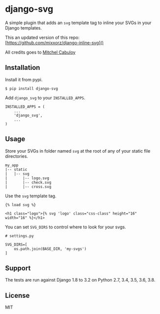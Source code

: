 django-svg
==================================

A simple plugin that adds an ``svg`` template tag to inline your SVGs in your
Django templates.

This an updated version of this repo: <br />
[https://github.com/mixxorz/django-inline-svg]()

All credits goes to [Mitchel Cabuloy](https://github.com/mixxorz)


Installation
------------

Install it from pypi.


    $ pip install django-svg

Add ``django_svg`` to your ``INSTALLED_APPS``.


    INSTALLED_APPS = (
        ...
        'django_svg',
        ...
    )

Usage
-----

Store your SVGs in folder named ``svg`` at the root of any of your static file
directories.

    my_app
    |-- static
    |   |-- svg
    |       |-- logo.svg
    |       |-- check.svg
    |       |-- cross.svg

Use the ``svg`` template tag.

    {% load svg %}

    <h1 class="logo">{% svg 'logo' class="css-class" height="16" width="16" %}</h1>

You can set ``SVG_DIRS`` to control where to look for your svgs.

    # settings.py

    SVG_DIRS=[
        os.path.join(BASE_DIR, 'my-svgs')
    ]

Support
-------

The tests are run against Django 1.8 to 3.2 on Python 2.7, 3.4, 3.5, 3.6, 3.8.

License
-------

MIT
